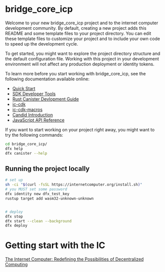 # bridge_core_icp

Welcome to your new bridge_core_icp project and to the internet computer development community. By default, creating a new project adds this README and some template files to your project directory. You can edit these template files to customize your project and to include your own code to speed up the development cycle.

To get started, you might want to explore the project directory structure and the default configuration file. Working with this project in your development environment will not affect any production deployment or identity tokens.

To learn more before you start working with bridge_core_icp, see the following documentation available online:

- [Quick Start](https://internetcomputer.org/docs/quickstart/quickstart-intro)
- [SDK Developer Tools](https://internetcomputer.org/docs/developers-guide/sdk-guide)
- [Rust Canister Devlopment Guide](https://internetcomputer.org/docs/rust-guide/rust-intro)
- [ic-cdk](https://docs.rs/ic-cdk)
- [ic-cdk-macros](https://docs.rs/ic-cdk-macros)
- [Candid Introduction](https://internetcomputer.org/docs/candid-guide/candid-intro)
- [JavaScript API Reference](https://erxue-5aaaa-aaaab-qaagq-cai.raw.ic0.app)

If you want to start working on your project right away, you might want to try the following commands:

```bash
cd bridge_core_icp/
dfx help
dfx canister --help
```

## Running the project locally

```bash
# set up 
sh -ci "$(curl -fsSL https://internetcomputer.org/install.sh)"
# you MUST set some password
dfx identity new dfx_test_key
rustup target add wasm32-unknown-unknown


# deploy
dfx stop
dfx start --clean --background
dfx deploy
```

# Getting start with the IC
[The Internet Computer: Redefining the Possibilities of Decentralized Computing](https://telegra.ph/The-Internet-Computer-Redefining-the-Possibilities-of-Decentralized-Computing-04-19)
